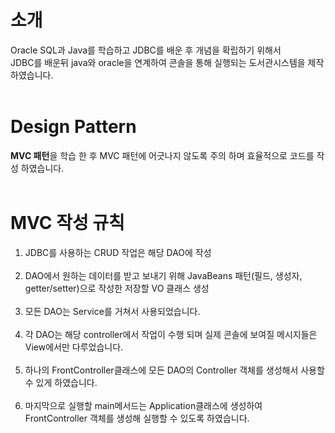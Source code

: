 # 소개
Oracle SQL과 Java를 학습하고 JDBC를 배운 후 개념을 확립하기 위해서 <br>
JDBC를 배운뒤 java와 oracle을 연계하여 콘솔을 통해 실행되는 도서관시스템을 제작하였습니다. 
<br><br>
# Design Pattern
**MVC 패턴**을 학습 한 후 MVC 패턴에 어긋나지 않도록 주의 하며 효율적으로 코드를 작성 하였습니다.
<br><br>
# MVC 작성 규칙
1. JDBC를 사용하는 CRUD 작업은 해당 DAO에 작성 <br><br>
2. DAO에서 원하는 데이터를 받고 보내기 위해 JavaBeans 패턴(필드, 생성자, getter/setter)으로 작성한 저장할 VO 클래스 생성  <br><br>
3. 모든 DAO는 Service를 거쳐서 사용되었습니다. <br><br>
4. 각 DAO는 해당 controller에서 작업이 수행 되며 실제 콘솔에 보여질 메시지들은 View에서만 다루었습니다. <br><br>
5. 하나의 FrontController클래스에 모든 DAO의 Controller 객체를 생성해서 사용할 수 있게 하였습니다. <br><br>
6. 마지막으로 실행할 main메서드는 Application클래스에 생성하여 FrontController 객체를 생성해 실행할 수 있도록 하였습니다. <br><br>

